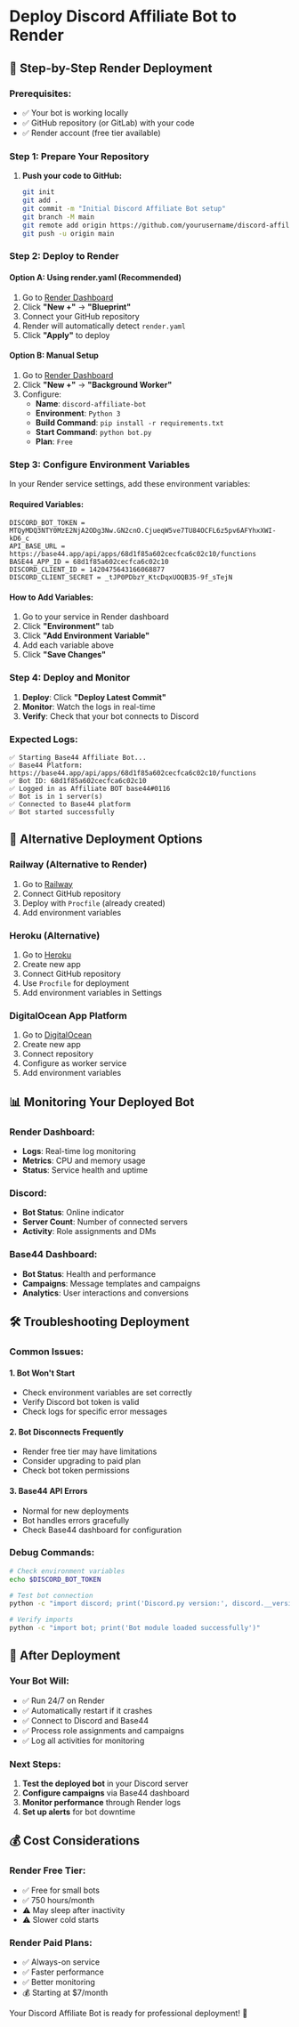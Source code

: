 # Deploy Discord Affiliate Bot to Render

## 🚀 **Step-by-Step Render Deployment**

### **Prerequisites:**
- ✅ Your bot is working locally
- ✅ GitHub repository (or GitLab) with your code
- ✅ Render account (free tier available)

### **Step 1: Prepare Your Repository**

1. **Push your code to GitHub:**
   ```bash
   git init
   git add .
   git commit -m "Initial Discord Affiliate Bot setup"
   git branch -M main
   git remote add origin https://github.com/yourusername/discord-affiliate-bot.git
   git push -u origin main
   ```

### **Step 2: Deploy to Render**

#### **Option A: Using render.yaml (Recommended)**
1. Go to [Render Dashboard](https://dashboard.render.com)
2. Click **"New +"** → **"Blueprint"**
3. Connect your GitHub repository
4. Render will automatically detect `render.yaml`
5. Click **"Apply"** to deploy

#### **Option B: Manual Setup**
1. Go to [Render Dashboard](https://dashboard.render.com)
2. Click **"New +"** → **"Background Worker"**
3. Configure:
   - **Name**: `discord-affiliate-bot`
   - **Environment**: `Python 3`
   - **Build Command**: `pip install -r requirements.txt`
   - **Start Command**: `python bot.py`
   - **Plan**: `Free`

### **Step 3: Configure Environment Variables**

In your Render service settings, add these environment variables:

#### **Required Variables:**
```
DISCORD_BOT_TOKEN = MTQyMDQ3NTY0MzE2NjA2ODg3Nw.GN2cnO.CjueqW5ve7TU84OCFL6z5pv6AFYhxXWI-kD6_c
API_BASE_URL = https://base44.app/api/apps/68d1f85a602cecfca6c02c10/functions
BASE44_APP_ID = 68d1f85a602cecfca6c02c10
DISCORD_CLIENT_ID = 1420475643166068877
DISCORD_CLIENT_SECRET = _tJP0PDbzY_KtcDqxUOQB35-9f_sTejN
```

#### **How to Add Variables:**
1. Go to your service in Render dashboard
2. Click **"Environment"** tab
3. Click **"Add Environment Variable"**
4. Add each variable above
5. Click **"Save Changes"**

### **Step 4: Deploy and Monitor**

1. **Deploy**: Click **"Deploy Latest Commit"**
2. **Monitor**: Watch the logs in real-time
3. **Verify**: Check that your bot connects to Discord

### **Expected Logs:**
```
✅ Starting Base44 Affiliate Bot...
✅ Base44 Platform: https://base44.app/api/apps/68d1f85a602cecfca6c02c10/functions
✅ Bot ID: 68d1f85a602cecfca6c02c10
✅ Logged in as Affiliate BOT base44#0116
✅ Bot is in 1 server(s)
✅ Connected to Base44 platform
✅ Bot started successfully
```

## 🔧 **Alternative Deployment Options**

### **Railway (Alternative to Render)**
1. Go to [Railway](https://railway.app)
2. Connect GitHub repository
3. Deploy with `Procfile` (already created)
4. Add environment variables

### **Heroku (Alternative)**
1. Go to [Heroku](https://heroku.com)
2. Create new app
3. Connect GitHub repository
4. Use `Procfile` for deployment
5. Add environment variables in Settings

### **DigitalOcean App Platform**
1. Go to [DigitalOcean](https://cloud.digitalocean.com)
2. Create new app
3. Connect repository
4. Configure as worker service
5. Add environment variables

## 📊 **Monitoring Your Deployed Bot**

### **Render Dashboard:**
- **Logs**: Real-time log monitoring
- **Metrics**: CPU and memory usage
- **Status**: Service health and uptime

### **Discord:**
- **Bot Status**: Online indicator
- **Server Count**: Number of connected servers
- **Activity**: Role assignments and DMs

### **Base44 Dashboard:**
- **Bot Status**: Health and performance
- **Campaigns**: Message templates and campaigns
- **Analytics**: User interactions and conversions

## 🛠️ **Troubleshooting Deployment**

### **Common Issues:**

#### **1. Bot Won't Start**
- Check environment variables are set correctly
- Verify Discord bot token is valid
- Check logs for specific error messages

#### **2. Bot Disconnects Frequently**
- Render free tier may have limitations
- Consider upgrading to paid plan
- Check bot token permissions

#### **3. Base44 API Errors**
- Normal for new deployments
- Bot handles errors gracefully
- Check Base44 dashboard for configuration

### **Debug Commands:**
```bash
# Check environment variables
echo $DISCORD_BOT_TOKEN

# Test bot connection
python -c "import discord; print('Discord.py version:', discord.__version__)"

# Verify imports
python -c "import bot; print('Bot module loaded successfully')"
```

## 🎉 **After Deployment**

### **Your Bot Will:**
- ✅ Run 24/7 on Render
- ✅ Automatically restart if it crashes
- ✅ Connect to Discord and Base44
- ✅ Process role assignments and campaigns
- ✅ Log all activities for monitoring

### **Next Steps:**
1. **Test the deployed bot** in your Discord server
2. **Configure campaigns** via Base44 dashboard
3. **Monitor performance** through Render logs
4. **Set up alerts** for bot downtime

## 💰 **Cost Considerations**

### **Render Free Tier:**
- ✅ Free for small bots
- ✅ 750 hours/month
- ⚠️ May sleep after inactivity
- ⚠️ Slower cold starts

### **Render Paid Plans:**
- ✅ Always-on service
- ✅ Faster performance
- ✅ Better monitoring
- 💰 Starting at $7/month

Your Discord Affiliate Bot is ready for professional deployment! 🚀
